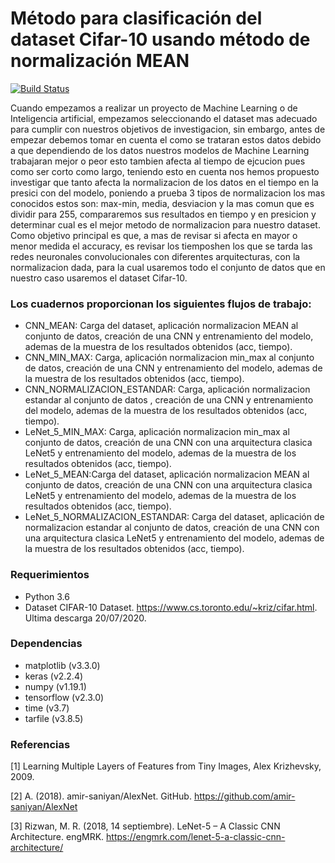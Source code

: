 # Método para clasificación del dataset Cifar-10 usando método de normalización MEAN
[![Build Status](https://travis-ci.org/joemccann/dillinger.svg?branch=master)](https://travis-ci.org/joemccann/dillinger)

Cuando empezamos a realizar un proyecto de Machine Learning o de Inteligencia artificial, empezamos seleccionando el dataset mas adecuado para cumplir con nuestros objetivos de investigacion, sin embargo, antes de empezar debemos tomar en cuenta el como se trataran estos datos debido a que dependiendo de los datos nuestros modelos de Machine Learning trabajaran mejor o peor esto tambien afecta al tiempo de ejcucion pues como ser corto como largo, teniendo esto en cuenta nos hemos propuesto investigar que tanto afecta la normalizacion de los datos en el tiempo en la presici con del modelo, poniendo a prueba 3 tipos de normalizacion los mas conocidos estos son: max-min, media, desviacion y la mas comun que es dividir para 255, compararemos sus resultados en tiempo y en presicion y determinar cual es el mejor metodo
de normalizacion para nuestro dataset. 
Como objetivo principal es que, a mas de revisar si afecta en mayor o menor medida el accuracy, es revisar los tiemposhen los que se tarda las redes neuronales convolucionales con diferentes arquitecturas, con la normalizacion dada, para la cual usaremos todo el conjunto de datos que en nuestro caso usaremos el dataset Cifar-10.

### Los cuadernos proporcionan los siguientes flujos de trabajo:
- CNN_MEAN: Carga del dataset, aplicación normalizacion MEAN al conjunto de datos, creación de una CNN y entrenamiento del modelo, ademas de la muestra de los resultados obtenidos (acc, tiempo).
- CNN_MIN_MAX: Carga, aplicación normalizacion min_max al conjunto de datos, creación de una CNN y entrenamiento del modelo, ademas de la muestra de los resultados obtenidos (acc, tiempo).
- CNN_NORMALIZACION_ESTANDAR: Carga, aplicación normalizacion estandar al conjunto de datos , creación de una CNN y entrenamiento del modelo, ademas de la muestra de los resultados obtenidos (acc, tiempo).
- LeNet_5_MIN_MAX: Carga, aplicación normalizacion min_max al conjunto de datos, creación de una CNN con una arquitectura clasica LeNet5 y entrenamiento del modelo, ademas de la muestra de los resultados obtenidos (acc, tiempo).
- LeNet_5_MEAN:Carga del dataset, aplicación normalizacion MEAN al conjunto de datos, creación de una CNN con una arquitectura clasica LeNet5 y entrenamiento del modelo, ademas de la muestra de los resultados obtenidos (acc, tiempo).
- LeNet_5_NORMALIZACION_ESTANDAR: Carga del dataset, aplicación de normalizacion estandar al conjunto de datos, creación de una CNN con una arquitectura clasica LeNet5 y entrenamiento del modelo, ademas de la muestra de los resultados obtenidos (acc, tiempo).

### Requerimientos
 - Python 3.6
 - Dataset CIFAR-10 Dataset. https://www.cs.toronto.edu/~kriz/cifar.html. Ultima descarga 20/07/2020.
### Dependencias                                                                              
- matplotlib (v3.3.0)
- keras (v2.2.4)
- numpy (v1.19.1)    
- tensorflow (v2.3.0)
- time (v3.7)
- tarfile (v3.8.5)
### Referencias  
[1] Learning Multiple Layers of Features from Tiny Images, Alex Krizhevsky, 2009.

[2] A. (2018). amir-saniyan/AlexNet. GitHub. https://github.com/amir-saniyan/AlexNet

[3] Rizwan, M. R. (2018, 14 septiembre). LeNet-5 – A Classic CNN Architecture. engMRK. https://engmrk.com/lenet-5-a-classic-cnn-architecture/
